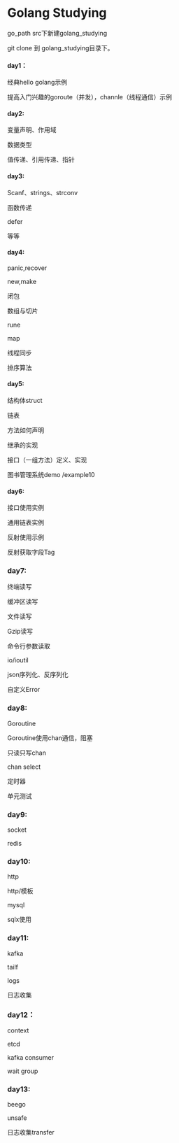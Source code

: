 # Golang Studying

go_path src下新建golang_studying

git clone 到 golang_studying目录下。

#### day1：

经典hello golang示例

提高入门兴趣的goroute（并发），channle（线程通信）示例

#### day2:

变量声明、作用域

数据类型

值传递、引用传递、指针

#### day3:

Scanf、strings、strconv

函数传递

defer

等等

#### day4:

panic,recover

new,make

闭包

数组与切片

rune

map

线程同步

排序算法

#### day5:

结构体struct

链表

方法如何声明

继承的实现

接口（一组方法）定义、实现

图书管理系统demo /example10


#### day6:

接口使用实例

通用链表实例

反射使用示例

反射获取字段Tag


### day7:

终端读写

缓冲区读写

文件读写

Gzip读写

命令行参数读取

io/ioutil

json序列化、反序列化

自定义Error


### day8:

Goroutine

Goroutine使用chan通信，阻塞

只读只写chan

chan select

定时器

单元测试

### day9:

socket

redis

### day10:

http

http/模板

mysql

sqlx使用


### day11:

kafka

tailf

logs

日志收集


### day12：

context

etcd

kafka consumer

wait group



### day13:

beego

unsafe

日志收集transfer